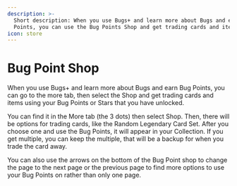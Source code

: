 ```yaml
---
description: >-
  Short description: When you use Bugs+ and learn more about Bugs and earn Bug
  Points, you can use the Bug Points Shop and get trading cards and items
icon: store
---
```


# Bug Point Shop

When you use Bugs+ and learn more about Bugs and earn Bug Points, you can go to the more tab, then select the Shop and get trading cards and items using your Bug Points or Stars that you have unlocked.

You can find it in the More tab (the 3 dots) then select Shop. Then, there will be options for trading cards, like the Random Legendary Card Set. After you choose one and use the Bug Points, it will appear in your Collection. If you get multiple, you can keep the multiple, that will be a backup for when you trade the card away.

You can also use the arrows on the bottom of the Bug Point shop to change the page to the next page or the previous page to find more options to use your Bug Points on rather than only one page.
